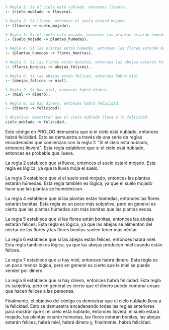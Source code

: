 ```prolog

% Regla 1: Si el cielo está nublado, entonces lloverá.
:- (cielo_nublado -> llovera).

% Regla 2: Si llueve, entonces el suelo estará mojado.
:- (llovera -> suelo_mojado).

% Regla 3: Si el suelo está mojado, entonces las plantas estarán húmedas.
:- (suelo_mojado -> plantas_humedas).

% Regla 4: Si las plantas están húmedas, entonces las flores estarán bonitas.
:- (plantas_humedas -> flores_bonitas).

% Regla 5: Si las flores están bonitas, entonces las abejas estarán felices.
:- (flores_bonitas -> abejas_felices).

% Regla 6: Si las abejas están felices, entonces habrá miel.
:- (abejas_felices -> miel).

% Regla 7: Si hay miel, entonces habrá dinero.
:- (miel -> dinero).

% Regla 8: Si hay dinero, entonces habrá felicidad.
:- (dinero -> felicidad).

% Objetivo: Demostrar que el cielo nublado lleva a la felicidad.
cielo_nublado -> felicidad.

```

Este código en PROLOG demuestra que si el cielo está nublado, entonces habrá felicidad. Esto se demuestra a través de una serie de reglas encadenadas que comienzan con la regla 1: "Si el cielo está nublado, entonces lloverá". Esta regla establece que si el cielo está nublado, entonces es probable que llueva.

La regla 2 establece que si llueve, entonces el suelo estará mojado. Esta regla es lógica, ya que la lluvia moja el suelo.

La regla 3 establece que si el suelo está mojado, entonces las plantas estarán húmedas. Esta regla también es lógica, ya que el suelo mojado hace que las plantas se humedezcan.

La regla 4 establece que si las plantas están húmedas, entonces las flores estarán bonitas. Esta regla es un poco más subjetiva, pero en general es cierto que las plantas húmedas son más bonitas que las plantas secas.

La regla 5 establece que si las flores están bonitas, entonces las abejas estarán felices. Esta regla es lógica, ya que las abejas se alimentan del néctar de las flores y las flores bonitas suelen tener más néctar.

La regla 6 establece que si las abejas están felices, entonces habrá miel. Esta regla también es lógica, ya que las abejas producen miel cuando están felices.

La regla 7 establece que si hay miel, entonces habrá dinero. Esta regla es un poco menos lógica, pero en general es cierto que la miel se puede vender por dinero.

La regla 8 establece que si hay dinero, entonces habrá felicidad. Esta regla es subjetiva, pero en general es cierto que el dinero puede comprar cosas que hacen felices a las personas.

Finalmente, el objetivo del código es demostrar que el cielo nublado lleva a la felicidad. Esto se demuestra encadenando todas las reglas anteriores para mostrar que si el cielo está nublado, entonces lloverá, el suelo estará mojado, las plantas estarán húmedas, las flores estarán bonitas, las abejas estarán felices, habrá miel, habrá dinero y, finalmente, habrá felicidad.